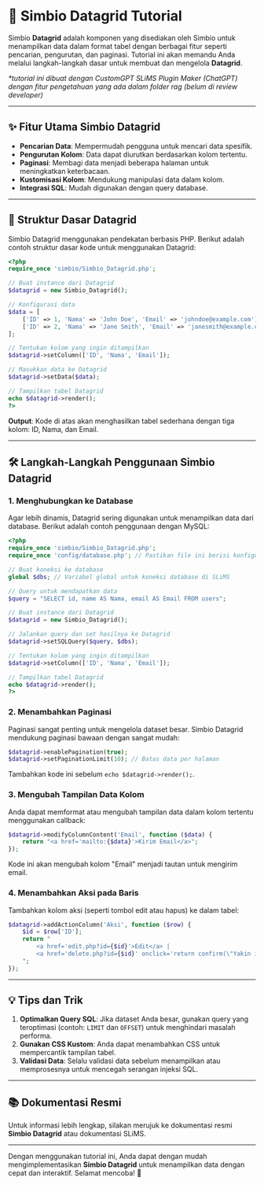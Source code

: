 # 📘 Simbio Datagrid Tutorial 

Simbio **Datagrid** adalah komponen yang disediakan oleh Simbio untuk menampilkan data dalam format tabel dengan berbagai fitur seperti pencarian, pengurutan, dan paginasi. Tutorial ini akan memandu Anda melalui langkah-langkah dasar untuk membuat dan mengelola **Datagrid**.

_*tutorial ini dibuat dengan CustomGPT SLiMS Plugin Maker (ChatGPT) dengan fitur pengetahuan yang ada dalam folder rag (belum di review developer)_ 

---

## ✨ Fitur Utama Simbio Datagrid

- **Pencarian Data**: Mempermudah pengguna untuk mencari data spesifik.
- **Pengurutan Kolom**: Data dapat diurutkan berdasarkan kolom tertentu.
- **Paginasi**: Membagi data menjadi beberapa halaman untuk meningkatkan keterbacaan.
- **Kustomisasi Kolom**: Mendukung manipulasi data dalam kolom.
- **Integrasi SQL**: Mudah digunakan dengan query database.

---

## 📂 Struktur Dasar Datagrid

Simbio Datagrid menggunakan pendekatan berbasis PHP. Berikut adalah contoh struktur dasar kode untuk menggunakan Datagrid:

```php
<?php
require_once 'simbio/Simbio_Datagrid.php';

// Buat instance dari Datagrid
$datagrid = new Simbio_Datagrid();

// Konfigurasi data
$data = [
    ['ID' => 1, 'Nama' => 'John Doe', 'Email' => 'johndoe@example.com'],
    ['ID' => 2, 'Nama' => 'Jane Smith', 'Email' => 'janesmith@example.com'],
];

// Tentukan kolom yang ingin ditampilkan
$datagrid->setColumn(['ID', 'Nama', 'Email']);

// Masukkan data ke Datagrid
$datagrid->setData($data);

// Tampilkan tabel Datagrid
echo $datagrid->render();
?>
```

**Output**: Kode di atas akan menghasilkan tabel sederhana dengan tiga kolom: ID, Nama, dan Email.

---

## 🛠️ Langkah-Langkah Penggunaan Simbio Datagrid

### 1. **Menghubungkan ke Database**

Agar lebih dinamis, Datagrid sering digunakan untuk menampilkan data dari database. Berikut adalah contoh penggunaan dengan MySQL:

```php
<?php
require_once 'simbio/Simbio_Datagrid.php';
require_once 'config/database.php'; // Pastikan file ini berisi konfigurasi database Anda

// Buat koneksi ke database
global $dbs; // Variabel global untuk koneksi database di SLiMS

// Query untuk mendapatkan data
$query = "SELECT id, name AS Nama, email AS Email FROM users";

// Buat instance dari Datagrid
$datagrid = new Simbio_Datagrid();

// Jalankan query dan set hasilnya ke Datagrid
$datagrid->setSQLQuery($query, $dbs);

// Tentukan kolom yang ingin ditampilkan
$datagrid->setColumn(['ID', 'Nama', 'Email']);

// Tampilkan tabel Datagrid
echo $datagrid->render();
?>
```

### 2. **Menambahkan Paginasi**

Paginasi sangat penting untuk mengelola dataset besar. Simbio Datagrid mendukung paginasi bawaan dengan sangat mudah:

```php
$datagrid->enablePagination(true);
$datagrid->setPaginationLimit(10); // Batas data per halaman
```

Tambahkan kode ini sebelum `echo $datagrid->render();`.

### 3. **Mengubah Tampilan Data Kolom**

Anda dapat memformat atau mengubah tampilan data dalam kolom tertentu menggunakan callback:

```php
$datagrid->modifyColumnContent('Email', function ($data) {
    return "<a href='mailto:{$data}'>Kirim Email</a>";
});
```

Kode ini akan mengubah kolom "Email" menjadi tautan untuk mengirim email.

### 4. **Menambahkan Aksi pada Baris**

Tambahkan kolom aksi (seperti tombol edit atau hapus) ke dalam tabel:

```php
$datagrid->addActionColumn('Aksi', function ($row) {
    $id = $row['ID'];
    return "
        <a href='edit.php?id={$id}'>Edit</a> |
        <a href='delete.php?id={$id}' onclick='return confirm(\"Yakin ingin menghapus?\")'>Hapus</a>
    ";
});
```

---

## 💡 Tips dan Trik

1. **Optimalkan Query SQL**: Jika dataset Anda besar, gunakan query yang teroptimasi (contoh: `LIMIT` dan `OFFSET`) untuk menghindari masalah performa.
2. **Gunakan CSS Kustom**: Anda dapat menambahkan CSS untuk mempercantik tampilan tabel.
3. **Validasi Data**: Selalu validasi data sebelum menampilkan atau memprosesnya untuk mencegah serangan injeksi SQL.

---

## 📚 Dokumentasi Resmi

Untuk informasi lebih lengkap, silakan merujuk ke dokumentasi resmi **Simbio Datagrid** atau dokumentasi SLiMS.

---

Dengan menggunakan tutorial ini, Anda dapat dengan mudah mengimplementasikan **Simbio Datagrid** untuk menampilkan data dengan cepat dan interaktif. Selamat mencoba! 🎉
